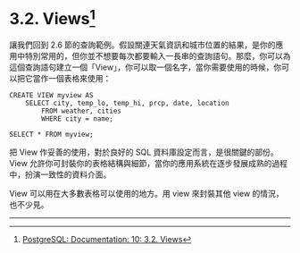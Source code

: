 # 3.2. Views[^1]

讓我們回到 2.6 節的查詢範例。假設關連天氣資訊和城市位置的結果，是你的應用中特別常用的，但你並不想要每次都要輸入一長串的查詢語句。那麼，你可以為這個查詢語句建立一個「View」，你可以取一個名字，當你需要使用的時候，你可以把它當作一個表格來使用：

```
CREATE VIEW myview AS
    SELECT city, temp_lo, temp_hi, prcp, date, location
        FROM weather, cities
        WHERE city = name;

SELECT * FROM myview;
```

把 View 作妥善的使用，對於良好的 SQL 資料庫設定而言，是很關鍵的部份。View 允許你可封裝你的表格結構與細節，當你的應用系統在逐步發展成熟的過程中，扮演一致性的資料介面。

View 可以用在大多數表格可以使用的地方。用 view 來封裝其他 view 的情況，也不少見。

---

[^1]: [PostgreSQL: Documentation: 10: 3.2. Views](https://www.postgresql.org/docs/10/static/tutorial-views.html)

